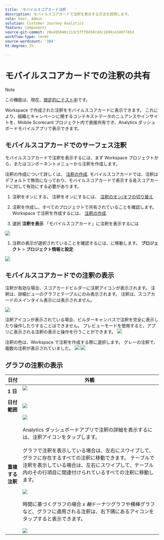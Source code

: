 ```yaml
---
title: 'モバイルスコアカード注釈    '
description: モバイルスコアカードで注釈を表示する方法を説明します。
role: User, Admin
solution: Customer Journey Analytics
feature: Components
source-git-commit: 20e495040c213c5fff0450cddc1899ce340f785d
workflow-type: tm+mt
source-wordcount: '384'
ht-degree: 3%

---
```



# モバイルスコアカードでの注釈の共有

>[!NOTE]
>
>この機能は、現在、[限定的にテスト中](/help/release-notes/releases.md)です。

Workspace で作成された注釈をモバイルスコアカードに表示できます。 これにより、組織とキャンペーンに関するコンテキストデータのニュアンスやインサイトを、Mobile Scorecard プロジェクト内で直接共有でき、Analytics ダッシュボードモバイルアプリで表示できます。

## モバイルスコアカードでのサーフェス注釈

モバイルスコアカードで注釈を表示するには、まず Workspace プロジェクトから、またはコンポーネントメニューから注釈を作成します。

注釈の作成について詳しくは、 [注釈の作成](create-annotations.md). モバイルスコアカードでは、注釈はデフォルトで無効になっており、モバイルスコアカードで表示する各スコアカードに対して有効にする必要があります。

1. 注釈をオンにする。 注釈をオンにするには、 [注釈のオン/オフの切り替え](https://experienceleague.adobe.com/docs/analytics-platform/using/cja-components/annotations/overview.html?lang=en#turn-annotations-on-or-off).

1. 注釈を作成し、すべてのプロジェクトで共有されていることを確認します。 Workspace で注釈を作成するには、 [注釈の作成](create-annotations.md).

1. 選択 **注釈を表示** 「モバイルスコアカード」に注釈を表示するには

![](assets/show-annotations.png)

1. 注釈の表示が選択されていることを確認するには、に移動します。 **プロジェクト** > **プロジェクト情報と設定**.

![](assets/project-info-settings.png)

## モバイルスコアカードでの注釈の表示

注釈が有効な場合、スコアカードビルダーに注釈アイコンが表示されます。 注釈は、詳細ビューのグラフとテーブルにのみ表示されます。 注釈は、スコアカードのメインタイル表示には表示されません。

![](assets/view-annotations.png)

注釈アイコンが表示されている場合、ビルダーキャンバスで注釈を完全に表示したり操作したりすることはできません。 プレビューモードを使用すると、アプリに表示される注釈の表示と操作を行うことができます。 ![](assets/preview-icon.png)

注釈の色は、Workspace で注釈を作成する際に選択します。 グレーの注釈で、複数の注釈が表示されていました。 ![](assets/gray-annotations1.png) ![](assets/gray-annotations2.png)

## グラフの注釈の表示

| 日付 | 外観 |
| --- | --- |
| **1 日** | ![](assets/single-day-mobile-annotations.png)<br></br> |
| **日付範囲** | ![](assets/date-range.png) |
| **重複する注釈** | ![](assets/overlapping-annotations.png)<br></br>Analytics ダッシュボードアプリで注釈の詳細を表示するには、注釈アイコンをタップします。 <br></br>グラフで注釈を表示している場合は、左右にスワイプして、グラフに存在するすべての注釈に移動できます。 テーブルで注釈を表示している場合は、左右にスワイプして、テーブル内のその行項目に関連付けられているすべての注釈に移動します。 <br></br>![](assets/swipe-multiple-annotations.png) <br></br>時間に基づくグラフの場合 *x 軸*&#x200B;ドーナツグラフや横棒グラフなど、グラフに適用される注釈は、右下隅にあるアイコンをタップすると表示できます。<br></br> ![](assets/charts-without-timebase.png) |
